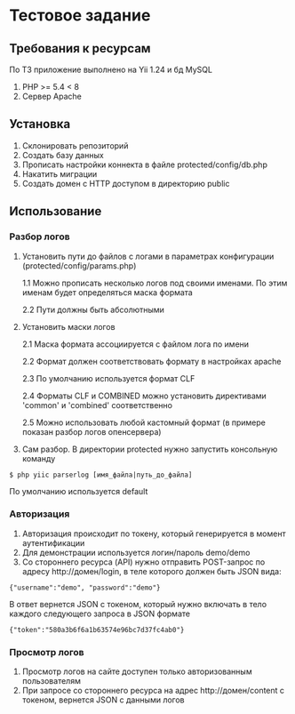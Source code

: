 # Тестовое задание

## Требования к ресурсам
По ТЗ приложение выполнено на Yii 1.24 и бд MySQL
1. PHP >= 5.4 < 8
2. Сервер Apache

## Установка

1. Склонировать репозиторий
2. Создать базу данных
3. Прописать настройки коннекта в файле protected/config/db.php
4. Накатить миграции
5. Создать домен с HTTP доступом в директорию public

## Использование

### Разбор логов

1. Установить пути до файлов с логами в параметрах конфигурации (protected/config/params.php)

    1.1 Можно прописать несколько логов под своими именами. По этим именам будет определяться маска формата

    2.2 Пути должны быть абсолютными
  
2. Установить маски логов

   2.1 Маска формата ассоциируется с файлом лога по имени

   2.2 Формат должен соответствовать формату в настройках apache

   2.3 По умолчанию используется формат CLF

   2.4 Форматы CLF и COMBINED можно установить директивами 'common' и 'combined' соответственно

   2.5 Можно использовать любой кастомный формат (в примере показан разбор логов опенсервера)

3. Сам разбор. В директории protected нужно запустить консольную команду 

`$ php yiic parserlog [имя_файла|путь_дo_файла]` 

По умолчанию используется default

### Авторизация 

1. Авторизация происходит по токену, который генерируется в момент аутентификации
2. Для демонстрации используется логин/пароль  demo/demo
3. Со стороннего ресурса (API) нужно отправить POST-запрос по адресу http://домен/login, в теле которого должен быть JSON вида:

`
{"username":"demo", "password":"demo"}
`

В ответ вернется JSON с токеном, который нужно включать в тело каждого следующего запроса в JSON формате

`{"token":"580a3b6f6a1b63574e96bc7d37fc4ab0"}`


### Просмотр логов

1. Просмотр логов на сайте доступен только авторизованным пользователям
2. При запросе со стороннего ресурса на адрес http://домен/content с токеном, вернется JSON с данными логов
 


